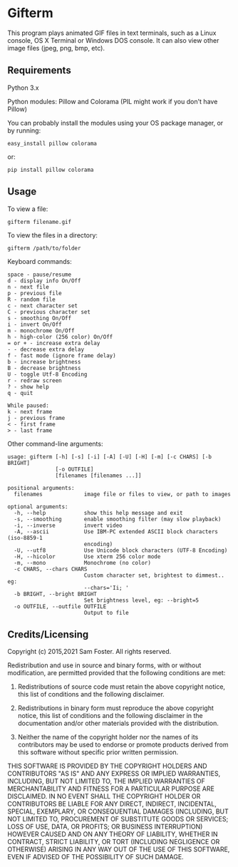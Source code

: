 # Gifterm

This program plays animated GIF files in text terminals, such as a Linux console, OS X Terminal or Windows DOS console. It can also view other image files (jpeg, png, bmp, etc).

## Requirements

Python 3.x

Python modules: Pillow and Colorama (PIL might work if you don't have Pillow)

You can probably install the modules using your OS package manager, or by running:

    easy_install pillow colorama

or:

    pip install pillow colorama

## Usage

To view a file:

    gifterm filename.gif

To view the files in a directory:

    gifterm /path/to/folder

Keyboard commands:

    space - pause/resume
    d - display info On/Off
    n - next file
    p - previous file
    R - random file
    c - next character set 
    C - previous character set 
    s - smoothing On/Off
    i - invert On/Off
    m - monochrome On/Off
    h - high-color (256 color) On/Off
    = or + - increase extra delay
    - - decrease extra delay
    f - fast mode (ignore frame delay)
    b - increase brightness
    B - decrease brightness
    U - toggle Utf-8 Encoding
    r - redraw screen
    ? - show help
    q - quit

    While paused:
    k - next frame
    j - previous frame
    < - first frame
    > - last frame

Other command-line arguments:

    usage: gifterm [-h] [-s] [-i] [-A] [-U] [-H] [-m] [-c CHARS] [-b BRIGHT]
                   [-o OUTFILE]
                   [filenames [filenames ...]]

    positional arguments:
      filenames             image file or files to view, or path to images

    optional arguments:
      -h, --help            show this help message and exit
      -s, --smoothing       enable smoothing filter (may slow playback)
      -i, --inverse         invert video
      -A, --ascii           Use IBM-PC extended ASCII block characters (iso-8859-1
                            encoding)
      -U, --utf8            Use Unicode block characters (UTF-8 Encoding)
      -H, --hicolor         Use xterm 256 color mode
      -m, --mono            Monochrome (no color)
      -c CHARS, --chars CHARS
                            Custom character set, brightest to dimmest.. eg: 
                            --chars='Ii; '
      -b BRIGHT, --bright BRIGHT
                            Set brightness level, eg: --bright=5
      -o OUTFILE, --outfile OUTFILE
                            Output to file

## Credits/Licensing

Copyright (c) 2015,2021 Sam Foster. All rights reserved.

Redistribution and use in source and binary forms, with or without modification, are permitted provided that the following conditions are met:

1. Redistributions of source code must retain the above copyright notice, this list of conditions and the following disclaimer.

2. Redistributions in binary form must reproduce the above copyright notice, this list of conditions and the following disclaimer in the documentation and/or other materials provided with the distribution.

3. Neither the name of the copyright holder nor the names of its contributors may be used to endorse or promote products derived from this software without specific prior written permission.

THIS SOFTWARE IS PROVIDED BY THE COPYRIGHT HOLDERS AND CONTRIBUTORS "AS IS" AND ANY EXPRESS OR IMPLIED WARRANTIES, INCLUDING, BUT NOT LIMITED TO, THE IMPLIED WARRANTIES OF MERCHANTABILITY AND FITNESS FOR A PARTICULAR PURPOSE ARE DISCLAIMED. IN NO EVENT SHALL THE COPYRIGHT HOLDER OR CONTRIBUTORS BE LIABLE FOR ANY DIRECT, INDIRECT, INCIDENTAL, SPECIAL, EXEMPLARY, OR CONSEQUENTIAL DAMAGES (INCLUDING, BUT NOT LIMITED TO, PROCUREMENT OF SUBSTITUTE GOODS OR SERVICES; LOSS OF USE, DATA, OR PROFITS; OR BUSINESS INTERRUPTION) HOWEVER CAUSED AND ON ANY THEORY OF LIABILITY, WHETHER IN CONTRACT, STRICT LIABILITY, OR TORT (INCLUDING NEGLIGENCE OR OTHERWISE) ARISING IN ANY WAY OUT OF THE USE OF THIS SOFTWARE, EVEN IF ADVISED OF THE POSSIBILITY OF SUCH DAMAGE.


